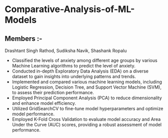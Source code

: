 # Comparative-Analysis-of-ML-Models
## Members :-
Drashtant Singh Rathod, Sudiksha Navik, Shashank Ropalu
+ Classified the levels of anxiety among different age groups by various Machine Learning algorithms to predict the level of anxiety.
+ Conducted in-depth Exploratory Data Analysis (EDA) on a diverse dataset to gain insights into underlying patterns and trends.
+ Implemented and compared various machine learning models, including Logistic Regression, Decision Tree, and Support Vector Machine (SVM), to assess their prediction performance.
+ Employed Principal Component Analysis (PCA) to reduce dimensionality and enhance model efficiency.
+ Utilized GridSearchCV to fine-tune model hyperparameters and optimize model performance.
+  Employed K-Fold Cross Validation to evaluate model accuracy and Area Under the Curve (AUC) scores, providing a robust assessment of model performance.
